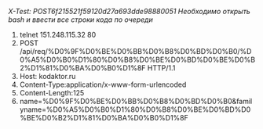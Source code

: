 *X-Test: POST6f215521f59120d27a693dde98880051*
*Необходимо открыть bash и ввести все строки кода по очереди*

1. telnet 151.248.115.32 80
2. POST /api/req/%D0%9F%D0%BE%D0%BB%D0%B8%D0%BD%D0%B0/%D0%A5%D0%B0%D1%80%D0%B8%D0%BE%D0%BD%D0%BE%D0%B2%D1%81%D0%BA%D0%B0%D1%8F HTTP/1.1
3. Host: kodaktor.ru
4. Content-Type:application/x-www-form-urlencoded
5. Content-Length:125
6. name=%D0%9F%D0%BE%D0%BB%D0%B8%D0%BD%D0%B0&familyname=%D0%A5%D0%B0%D1%80%D0%B8%D0%BE%D0%BD%D0%BE%D0%B2%D1%81%D0%BA%D0%B0%D1%8F




